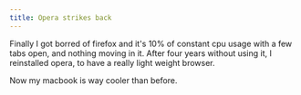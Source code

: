 ```yaml
---
title: Opera strikes back
---
```


Finally I got borred of firefox and it's 10% of constant cpu usage with a few tabs open, and nothing moving in it. After four years without using it, I reinstalled opera, to have a really light weight browser.

Now my macbook is way cooler than before.

